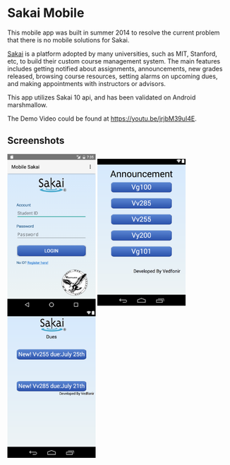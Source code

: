 # Sakai Mobile
This mobile app was built in summer 2014 to resolve the current problem that there is no mobile solutions for Sakai.

[Sakai](https://sakaiproject.org) is a platform adopted by many universities, such as MIT, Stanford, etc, to build their custom course management system. The main features includes getting notified about assignments, announcements, new grades released, browsing course resources, setting alarms on upcoming dues, and making appointments with instructors or advisors.

This app utilizes Sakai 10 api, and has been validated on Android marshmallow.

The Demo Video could be found at https://youtu.be/jrjbM39uI4E.

## Screenshots
<img src="screenshots/login.png" width="200" align="center">

<img src="screenshots/announcements.png" width="200" align="center">

<img src="screenshots/dues.png" width="200" align="center">
